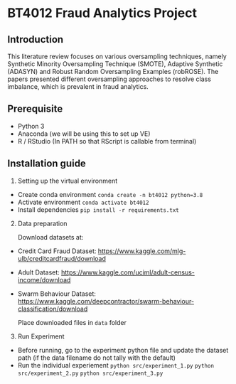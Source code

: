 # BT4012 Fraud Analytics Project

## Introduction

This literature review focuses on various oversampling techniques, namely Synthetic Minority Oversampling Technique (SMOTE), Adaptive Synthetic (ADASYN) and Robust Random Oversampling Examples (robROSE). The papers presented different oversampling approaches to resolve class imbalance, which is prevalent in fraud analytics.

## Prerequisite

- Python 3
- Anaconda (we will be using this to set up VE)
- R / RStudio (In PATH so that RScript is callable from terminal)  

## Installation guide

1. Setting up the virtual environment

- Create conda environment ```conda create -n bt4012 python=3.8```
- Activate environment ```conda activate bt4012```
- Install dependencies ```pip install -r requirements.txt```

2. Data preparation

    Download datasets at:

- Credit Card Fraud Dataset: <https://www.kaggle.com/mlg-ulb/creditcardfraud/download>
- Adult Dataset: <https://www.kaggle.com/uciml/adult-census-income/download>
- Swarm Behaviour Dataset: <https://www.kaggle.com/deepcontractor/swarm-behaviour-classification/download>

    Place downloaded files in ```data``` folder

3. Run Experiment

- Before running, go to the experiment python file and update the dataset path (if the data filename do not tally with the default)
- Run the individual experiement ```python src/experiment_1.py``` ```python src/experiment_2.py```  ```python src/experiment_3.py```
